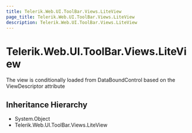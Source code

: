 ```yaml
---
title: Telerik.Web.UI.ToolBar.Views.LiteView
page_title: Telerik.Web.UI.ToolBar.Views.LiteView
description: Telerik.Web.UI.ToolBar.Views.LiteView
---
```


# Telerik.Web.UI.ToolBar.Views.LiteView

The view is conditionally loaded from DataBoundControl based on the ViewDescriptor attribute

## Inheritance Hierarchy

* System.Object
* Telerik.Web.UI.ToolBar.Views.LiteView

